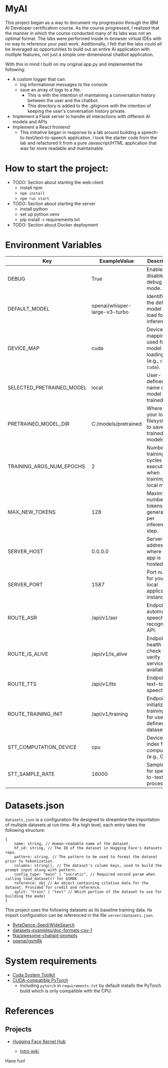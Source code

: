 # MyAI

This project began as a way to document my progression through the IBM AI Developer certification course. As the course
progressed, I realized that the manner in which the course conducted many of its labs was not an optimal format. The
labs were performed inside in-browser virtual IDEs with no way to reference your past work. Additionally, I felt that
the labs could all be leveraged as opportunities to build out an entire AI application with multiple features, not just
a simple one-dimensional chatbot application.

With this in mind I built on my original app.py and implemented the following:

- A custom logger that can:
  - log informational messages to the console
  - save an array of logs to a file.
    - This is with the intention of maintaining a conversation history between the user and the chatbot.
    - This directory is added to the .gitignore with the intention of keeping the user's conversation history private.
- Implement a Flask server to handle all interactions with different AI models and APIs
- Implement a React frontend
  - This initiative began in response to a lab around building a speech-to-text/text-to-speech application. I took the starter code from the lab and refactored it from a pure Javascript/HTML application that was far more readable and maintainable.

# How to start the project:

- TODO: Section about starting the web client
  - install npm
  - `npm install`
  - `npm run start`
- TODO: Section about starting the server
  - install python
  - set up python venv
  - pip install -r requirements.txt
- TODO: Section about Docker deployment

# Environment Variables

| Key                       | ExampleValue                    | Description                                                     |
| ------------------------- | ------------------------------- | --------------------------------------------------------------- |
| DEBUG                     | True                            | Enable or disable debug mode.                                   |
| DEFAULT_MODEL             | openai/whisper-large-v3-turbo   | Identifier of the default model to load for inference.          |
| DEVICE_MAP                | cuda                            | Device mapping used for model loading (e.g., `cpu`, `cuda`).    |
| SELECTED_PRETRAINED_MODEL | local                           | User-defined name of the model being trained.                   |
| PRETRAINED_MODEL_DIR      | C:/models/pretrained            | Where on your local filesystem to save your trained models.     |
| TRAINING_ARGS_NUM_EPOCHS  | 2                               | Number of training cycles to execute when training local model. |
| MAX_NEW_TOKENS            | 128                             | Maximum number of tokens to generate per inference step.        |
| SERVER_HOST               | 0.0.0.0                         | Server address where local app is hosted.                       |
| SERVER_PORT               | 1587                            | Port number for your local application instance.                |
| ROUTE_ASR                 | /api/v1/asr                     | Endpoint for automatic-speech-recognition API.                  |
| ROUTE_IS_ALIVE            | /api/v1/is_alive                | Endpoint for health check to verify service availability.       |
| ROUTE_TTS                 | /api/v1/tts                     | Endpoint for text-to-speech API.                                |
| ROUTE_TRAINING_INIT       | /api/v1/training                | Endpoint to initialize training loop for user defined datasets. |
| STT_COMPUTATION_DEVICE    | cpu                             | Device index for stt computation (e.g., GPU).                   |
| STT_SAMPLE_RATE           | 16000                           | Sample rate for speech-to-text processing.                      |

# Datasets.json

`datasets.json` is a configuration file designed to streamline the importation of multiple datasets at run time. At a high level, each entry takes the following structure:

```
{
	name: string, // Human-readable name of the dataset.
	hf_id: string, // The ID of the dataset in Hugging Face's datasets repo.
	pattern: string, // The pattern to be used to format the dataset prior to tokenization.
	columns: string[], // The dataset's column keys, used to build the prompt input along with pattern.
	config_type: "main" | "socratic", // Required second param when calling load_dataset() for GSM8K
	reference: obj // An object containing citation data for the dataset. Provided for credit and reference.
	split: "train" | "test" // Which portion of the dataset to use for building the model
}
```

This project uses the following datasets as its baseline training data. Its import configuration can be referenced in the file `server/datasets.json`.

- [ByteDance-Seed/WideSearch](https://huggingface.co/datasets/ByteDance-Seed/WideSearch)
- [datasets-examples/doc-formats-csv-1](https://huggingface.co/datasets/datasets-examples/doc-formats-csv-1)
- [fka/awesome-chatgpt-prompts](https://huggingface.co/datasets/fka/awesome-chatgpt-prompts)
- [openai/gsm8k](https://huggingface.co/datasets/openai/gsm8k/)

# System requirements
- [Cuda System Toolkit](https://developer.nvidia.com/cuda-downloads)
- [CUDA-compatible PyTorch](https://pytorch.org/)
  - Including `pytorch` in `requirements.txt` by default installs the PyTorch build which is only compatible with the CPU.

# References

## Projects

- [Hugging Face Kernel Hub](https://huggingface.co/kernels-community)

  - [Intro wiki](https://huggingface.co/blog/hello-hf-kernels)

Have fun!
